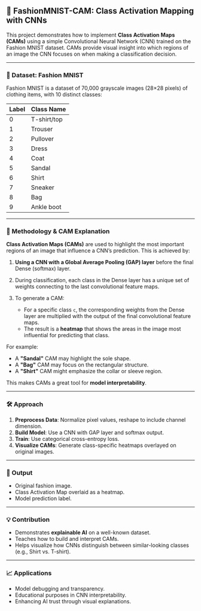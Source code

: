 ## 📘 FashionMNIST-CAM: Class Activation Mapping with CNNs

This project demonstrates how to implement **Class Activation Maps (CAMs)** using a simple Convolutional Neural Network (CNN) trained on the Fashion MNIST dataset. CAMs provide visual insight into which regions of an image the CNN focuses on when making a classification decision.

---

### 📂 Dataset: Fashion MNIST

Fashion MNIST is a dataset of 70,000 grayscale images (28×28 pixels) of clothing items, with 10 distinct classes:

| Label | Class Name  |
| ----- | ----------- |
| 0     | T-shirt/top |
| 1     | Trouser     |
| 2     | Pullover    |
| 3     | Dress       |
| 4     | Coat        |
| 5     | Sandal      |
| 6     | Shirt       |
| 7     | Sneaker     |
| 8     | Bag         |
| 9     | Ankle boot  |

---

### 🧠 Methodology & CAM Explanation

**Class Activation Maps (CAMs)** are used to highlight the most important regions of an image that influence a CNN’s prediction. This is achieved by:

1. **Using a CNN with a Global Average Pooling (GAP) layer** before the final Dense (softmax) layer.
2. During classification, each class in the Dense layer has a unique set of weights connecting to the last convolutional feature maps.
3. To generate a CAM:

   * For a specific class `c`, the corresponding weights from the Dense layer are multiplied with the output of the final convolutional feature maps.
   * The result is a **heatmap** that shows the areas in the image most influential for predicting that class.

For example:

* A **"Sandal"** CAM may highlight the sole shape.
* A **"Bag"** CAM may focus on the rectangular structure.
* A **"Shirt"** CAM might emphasize the collar or sleeve region.

This makes CAMs a great tool for **model interpretability**.

---

### 🛠️ Approach

1. **Preprocess Data**: Normalize pixel values, reshape to include channel dimension.
2. **Build Model**: Use a CNN with GAP layer and softmax output.
3. **Train**: Use categorical cross-entropy loss.
4. **Visualize CAMs**: Generate class-specific heatmaps overlayed on original images.

---

### 🎯 Output

* Original fashion image.
* Class Activation Map overlaid as a heatmap.
* Model prediction label.

---

### 💡 Contribution

* Demonstrates **explainable AI** on a well-known dataset.
* Teaches how to build and interpret CAMs.
* Helps visualize how CNNs distinguish between similar-looking classes (e.g., Shirt vs. T-shirt).

---

### 📈 Applications

* Model debugging and transparency.
* Educational purposes in CNN interpretability.
* Enhancing AI trust through visual explanations.

